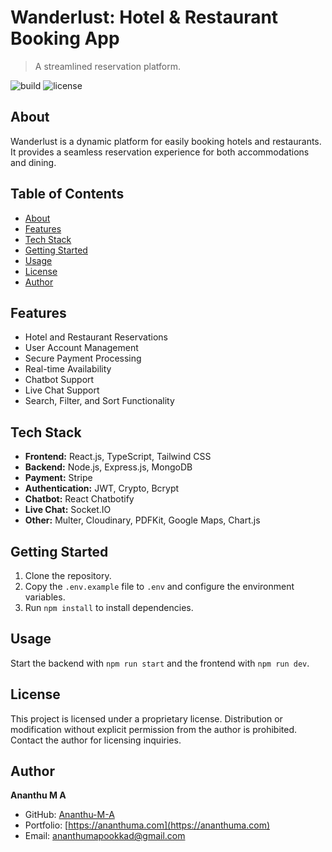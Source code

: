 # Wanderlust: Hotel & Restaurant Booking App

> A streamlined reservation platform.

![build](https://img.shields.io/badge/build-passing-brightgreen) ![license](https://img.shields.io/badge/license-Proprietary-blue)

## About

Wanderlust is a dynamic platform for easily booking hotels and restaurants.  It provides a seamless reservation experience for both accommodations and dining.

## Table of Contents

- [About](#about)
- [Features](#features)
- [Tech Stack](#tech-stack)
- [Getting Started](#getting-started)
- [Usage](#usage)
- [License](#license)
- [Author](#author)

## Features

- Hotel and Restaurant Reservations
- User Account Management
- Secure Payment Processing
- Real-time Availability
- Chatbot Support
- Live Chat Support
- Search, Filter, and Sort Functionality

## Tech Stack

- **Frontend:** React.js, TypeScript, Tailwind CSS
- **Backend:** Node.js, Express.js, MongoDB
- **Payment:** Stripe
- **Authentication:** JWT, Crypto, Bcrypt
- **Chatbot:** React Chatbotify
- **Live Chat:** Socket.IO
- **Other:** Multer, Cloudinary, PDFKit, Google Maps, Chart.js

## Getting Started

1. Clone the repository.
2. Copy the `.env.example` file to `.env` and configure the environment variables.
3. Run `npm install` to install dependencies.


## Usage

Start the backend with `npm run start` and the frontend with `npm run dev`.

## License

This project is licensed under a proprietary license.  Distribution or modification without explicit permission from the author is prohibited.  Contact the author for licensing inquiries.

## Author

**Ananthu M A**

- GitHub: [Ananthu-M-A](https://github.com/Ananthu-M-A)
- Portfolio: [https://ananthuma.com](https://ananthuma.com)
- Email: ananthumapookkad@gmail.com
